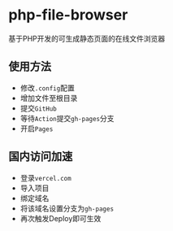 # php-file-browser

基于PHP开发的可生成静态页面的在线文件浏览器

## 使用方法

- 修改`.config`配置
- 增加文件至根目录
- 提交`GitHub`
- 等待`Action`提交`gh-pages`分支
- 开启`Pages`

## 国内访问加速

- 登录`vercel.com`
- 导入项目
- 绑定域名
- 将该域名设置分支为`gh-pages`
- 再次触发Deploy即可生效
